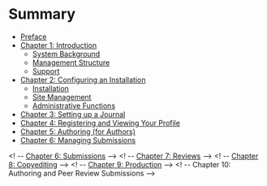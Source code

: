 # Summary

* [Preface](README.md)
* [Chapter 1: Introduction](introduction.md)
  * [System Background](system_background.md)
  * [Management Structure](management_structure.md)
  * [Support](support.md)
* [Chapter 2: Configuring an Installation](configuring_installation.md)
  * [Installation](installation.md)
  * [Site Management](site_management.md)
  * [Administrative Functions](administrative_functions.md) 
* [Chapter 3: Setting up a Journal](journal_setup.md) 
* [Chapter 4: Registering and Viewing Your Profile](registration.md)
* [Chapter 5: Authoring (for Authors)](authoring.md) 
* [Chapter 6: Managing Submissions](managing_submissions.md)

<! -- [Chapter 6: Submissions](submissions.md) -->
<! -- [Chapter 7: Reviews](reviews.md) -->
<! -- [Chapter 8: Copyediting](copyediting.md) -->
<! -- [Chapter 9: Production](production.md) -->
<! -- Chapter 10: Authoring and Peer Review Submissions -->